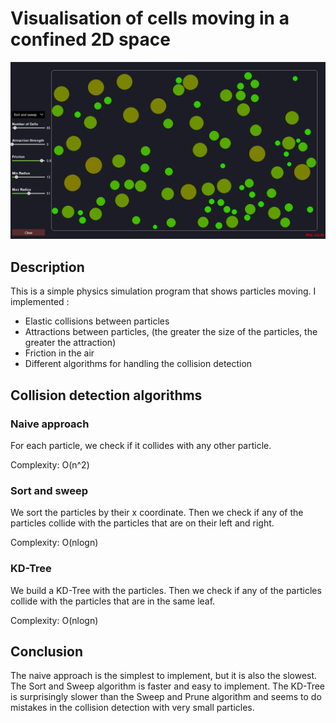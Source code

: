 # Visualisation of cells moving in a confined 2D space

![img.png](images/img.png)

## Description

This is a simple physics simulation program that shows particles moving.
I implemented :

- Elastic collisions between particles
- Attractions between particles, (the greater the size of the particles, the greater the attraction)
- Friction in the air
- Different algorithms for handling the collision detection

## Collision detection algorithms

### Naive approach

For each particle, we check if it collides with any other particle.

Complexity: O(n^2)

### Sort and sweep

We sort the particles by their x coordinate. Then we check if any of the particles collide with the particles that are
on their left and right.

Complexity: O(nlogn)

### KD-Tree

We build a KD-Tree with the particles. Then we check if any of the particles collide with the particles that are in the
same leaf.

Complexity: O(nlogn)

## Conclusion

The naive approach is the simplest to implement, but it is also the slowest. The Sort and Sweep algorithm is faster and
easy to implement.
The KD-Tree is surprisingly slower than the Sweep and Prune algorithm and seems to do mistakes in the collision
detection with very small particles. 
